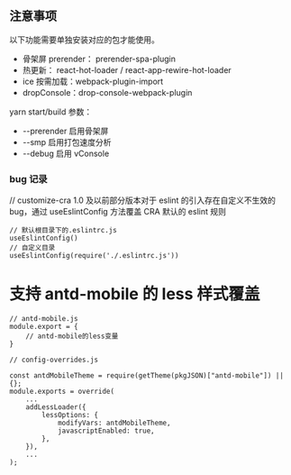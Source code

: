 ## 注意事项

以下功能需要单独安装对应的包才能使用。

- 骨架屏 prerender： prerender-spa-plugin
- 热更新： react-hot-loader / react-app-rewire-hot-loader
- ice 按需加载：webpack-plugin-import
- dropConsole：drop-console-webpack-plugin

yarn start/build 参数：

- --prerender 启用骨架屏
- --smp 启用打包速度分析
- --debug 启用 vConsole

### bug 记录

// customize-cra 1.0 及以前部分版本对于 eslint 的引入存在自定义不生效的 bug，通过 useEslintConfig 方法覆盖 CRA 默认的 eslint 规则

```
// 默认根目录下的.eslintrc.js
useEslintConfig()
// 自定义目录
useEslintConfig(require('./.eslintrc.js'))
```

# 支持 antd-mobile 的 less 样式覆盖

```
// antd-mobile.js
module.export = {
    // antd-mobile的less变量
}

```

```
// config-overrides.js

const antdMobileTheme = require(getTheme(pkgJSON)["antd-mobile"]) || {};
module.exports = override(
    ...
    addLessLoader({
        lessOptions: {
            modifyVars: antdMobileTheme,
            javascriptEnabled: true,
        },
    }),
    ...
);
```

